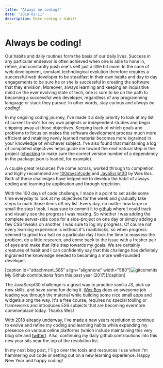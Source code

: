 ```yaml
---
title: "Always be coding!"
date: "2018-01-11"
description: Make coding a habit!
---
```


# Always be coding!

Our habits and daily routines form the basis of our daily lives. Success in any particular endeavor is often achieved when one is able to hone in, refine, and constantly push one's self just a little bit more. In the case of web development, constant technological evolution therefore requires a successful web developer to be steadfast in their own habits and day to day engagements to be sure he or she is successful in creating the software that they envision. Moreover, always learning and keeping an inquisitive mind on the ever evolving state of tech, one is sure to be on the path to becoming a successful web developer, regardless of any programming language or stack they pursue. In other words, stay curious and _always be coding!_

In my ongoing coding journey, I've made it a daily priority to look at my list of current to-do's for my own projects or independent studies and begin chipping away at those objectives. Keeping track of which goals and problems to focus on makes the software development process much more efficient and retaining newly learned material becomes more ingrained in your knowledge of whichever subject. I've also found that maintaining a log of completed objectives helps guide me toward the next natural step in the project ([checking](https://www.npmjs.com/package/dependency-check) to make sure the correct version number of a dependency in the package.json is loaded, for example).

A couple great resources I've come across, worked through to completion, and highly recommend are [100daysofcode](http://www.100daysofcode.com/) and [JavaScript30](https://javascript30.com/) by Wes Bos. Both of these challenges have helped me to develop the habit of always coding and learning by application and through repetition.

With the 100 days of code challenge, I made it a point to set aside some time everyday to look at my objectives for the week and gradually take steps to mark those items off my list. Every day, no matter how large or small the step I took, I was sure to commit it to [github](https://github.com/NathanPickard) where I could track and visually see the progress I was making. So whether I was adding the complete server-side code for a side-project on one day or simply adding a few CSS tweaks on another, I was sure to log my progress. Of course not every learning experience is without it's roadblocks, so when progress seemed to grind to a halt on a particular day I took the time to reassess the problem, do a little research, and come back to the issue with a fresher pair of eyes and make that little step towards my goals. We are certainly creatures of habit and I can confidently say that this challenge has definitely ingrained the knowledge needed to becoming a more well-rounded developer.

\[caption id="attachment\_585" align="alignnone" width="580"\]![gitcommits](images/gitcommits.jpg) My Github contributions from this past year (2017)\[/caption\]

The JavaScript30 challenge is a great way to practice vanilla JS, pick up new skills, and have some fun doing it. [Wes Bos](http://wesbos.com/) does an awesome job leading you through the material while building some nice small apps and widgets along the way. It's a free course, requires no special tooling or frameworks and introduces ES6 subjects that are becoming evermore commonplace today. Thanks Wes!

With 2018 already underway, I've made a new years resolution to continue to evolve and refine my coding and learning habits while expanding my presence on various online platforms (which include maintaining this very blog site and [twitter](https://twitter.com/NathanPickard)). Also, continuing my daily github contributions into this new year sits near the top of the resolution list.

In my next blog post, I'll go over the tools and resources I use when I'm hammering out code or setting out on a new learning experience. Happy New Year and happy coding!